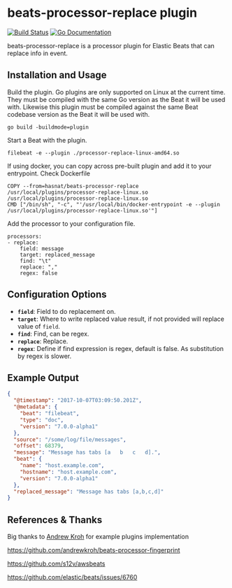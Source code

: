 # beats-processor-replace plugin

[![Build Status](http://img.shields.io/travis/hasnat/beats-processor-replace.svg?style=flat-square)][travis]
[![Go Documentation](http://img.shields.io/badge/go-documentation-blue.svg?style=flat-square)][godocs]

[travis]: http://travis-ci.org/hasnat/beats-processor-replace
[godocs]: http://godoc.org/github.com/hasnat/beats-processor-replace
[releases]: https://github.com/hasnat/beats-processor-replace/releases

beats-processor-replace is a processor plugin for Elastic Beats that can replace
info in event.

## Installation and Usage

Build the plugin. Go plugins are only supported on Linux at the current time. They must be
compiled with the same Go version as the Beat it will be used with. Likewise this plugin
must be compiled against the same Beat codebase version as the Beat it will be used
with.

```
go build -buildmode=plugin
```

Start a Beat with the plugin.

```
filebeat -e --plugin ./processor-replace-linux-amd64.so
```

If using docker, you can copy across pre-built plugin and add it to your entrypoint. Check Dockerfile

```
COPY --from=hasnat/beats-processor-replace /usr/local/plugins/processor-replace-linux.so /usr/local/plugins/processor-replace-linux.so
CMD ["/bin/sh", "-c", "'/usr/local/bin/docker-entrypoint -e --plugin /usr/local/plugins/processor-replace-linux.so'"]
```

Add the processor to your configuration file.

```
processors:
- replace:
    field: message
    target: replaced_message
    find: "\t"
    replace: ","
    regex: false
```

## Configuration Options

- **`field`**: Field to do replacement on.
- **`target`**: Where to write replaced value result, if not provided will replace value of `field`.
- **`find`**: Find, can be regex.
- **`replace`**: Replace.
- **`regex`**: Define if find expression is regex, default is false. As substitution by regex is slower.

## Example Output

```json
{
  "@timestamp": "2017-10-07T03:09:50.201Z",
  "@metadata": {
    "beat": "filebeat",
    "type": "doc",
    "version": "7.0.0-alpha1"
  },
  "source": "/some/log/file/messages",
  "offset": 68379,
  "message": "Message has tabs [a	b	c	d].",
  "beat": {
    "name": "host.example.com",
    "hostname": "host.example.com",
    "version": "7.0.0-alpha1"
  },
  "replaced_message": "Message has tabs [a,b,c,d]"
}
```

## References & Thanks
Big thanks to [Andrew Kroh](https://github.com/andrewkroh) for example plugins implementation

https://github.com/andrewkroh/beats-processor-fingerprint

https://github.com/s12v/awsbeats

https://github.com/elastic/beats/issues/6760

